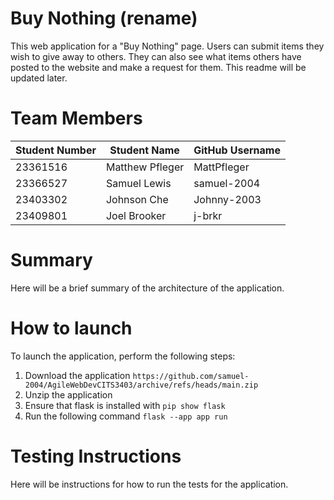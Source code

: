 # Buy Nothing (rename)
This web application for a "Buy Nothing" page. 
Users can submit items they wish to give away to others.
They can also see what items others have posted to the website and make a request for them.
This readme will be updated later.

# Team Members
Student Number | Student Name | GitHub Username
--- | --- | --- 
23361516 | Matthew Pfleger | MattPfleger
23366527 | Samuel Lewis  | samuel-2004
23403302 | Johnson Che | Johnny-2003
23409801 | Joel Brooker | j-brkr

# Summary
Here will be a brief summary of the architecture of the application.

# How to launch
To launch the application, perform the following steps:
1. Download the application `https://github.com/samuel-2004/AgileWebDevCITS3403/archive/refs/heads/main.zip`
2. Unzip the application
3. Ensure that flask is installed with `pip show flask`
4. Run the following command `flask --app app run`

# Testing Instructions
Here will be instructions for how to run the tests for the application.